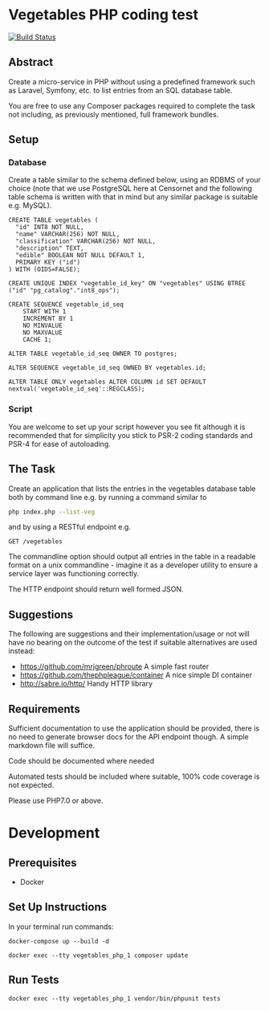 # Vegetables PHP coding test
[![Build Status](https://travis-ci.com/ellllllen/vegetables.svg?branch=master)](https://travis-ci.org/ellllllen/vegetables)

## Abstract
Create a micro-service in PHP without using a predefined framework such as Laravel,
Symfony, etc. to list entries from an SQL database table.

You are free to use any Composer packages required to complete the task
not including, as previously mentioned, full framework bundles.

## Setup
### Database
Create a table similar to the schema defined below, using an RDBMS of your choice
(note that we use PostgreSQL here at Censornet and the following table schema is
written with that in mind but any similar package is suitable e.g. MySQL).

```postgresql
CREATE TABLE vegetables (
  "id" INT8 NOT NULL,
  "name" VARCHAR(256) NOT NULL,
  "classification" VARCHAR(256) NOT NULL,
  "description" TEXT,
  "edible" BOOLEAN NOT NULL DEFAULT 1,
  PRIMARY KEY ("id")
) WITH (OIDS=FALSE);

CREATE UNIQUE INDEX "vegetable_id_key" ON "vegetables" USING BTREE ("id" "pg_catalog"."int8_ops");

CREATE SEQUENCE vegetable_id_seq
    START WITH 1
    INCREMENT BY 1
    NO MINVALUE 
    NO MAXVALUE 
    CACHE 1;

ALTER TABLE vegetable_id_seq OWNER TO postgres;

ALTER SEQUENCE vegetable_id_seq OWNED BY vegetables.id;

ALTER TABLE ONLY vegetables ALTER COLUMN id SET DEFAULT nextval('vegetable_id_seq'::REGCLASS);
```
### Script
You are welcome to set up your script however you see fit although it is recommended
that for simplicity you stick to PSR-2 coding standards and PSR-4 for ease of autoloading.

## The Task
Create an application that lists the entries in the vegetables database table
both by command line e.g. by running a command similar to

```bash
php index.php --list-veg
```

and by using a RESTful endpoint e.g.
```
GET /vegetables
```

The commandline option should output all entries in the table in a readable format on
a unix commandline - imagine it as a developer utility to ensure a service layer
was functioning correctly.

The HTTP endpoint should return well formed JSON.

## Suggestions
The following are suggestions and their implementation/usage or not will have no bearing 
on the outcome of the test if suitable alternatives are used instead:

* https://github.com/mrjgreen/phroute A simple fast router
* https://github.com/thephpleague/container A nice simple DI container
* http://sabre.io/http/ Handy HTTP library

## Requirements
Sufficient documentation to use the application should be provided, there is no 
need to generate browser docs for the API endpoint though. A simple markdown file 
will suffice.

Code should be documented where needed

Automated tests should be included where suitable, 100% code coverage is not expected.

Please use PHP7.0 or above. 

# Development
## Prerequisites
* Docker

## Set Up Instructions
In your terminal run commands:

```docker-compose up --build -d```

```docker exec --tty vegetables_php_1 composer update```

## Run Tests
```docker exec --tty vegetables_php_1 vendor/bin/phpunit tests```





